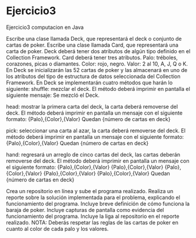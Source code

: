 # Ejercicio3
Ejercicio3 computacion en Java

Escribe una clase llamada Deck, que representará el deck o conjunto de cartas de poker.
Escribe una clase llamada Card, que representará una carta de poker.
Deck deberá tener dos atributos de algún tipo definido en el Collection Framework.
Card deberá tener tres atributos.
Palo: tréboles, corazones, picas o diamantes.
Color: rojo, negro.
Valor: 2 al 10, A, J, Q o K.
En Deck se inicializarán las 52 cartas de poker y las almacenará en uno de los atributos del tipo de estructura de datos seleccionada del Collection Framework.
En Deck se implementarán cuatro métodos que harán lo siguiente:
shuffle: mezclar el deck. El método deberá imprimir en pantalla el siguiente mensaje:
Se mezcló el Deck.

head: mostrar la primera carta del deck, la carta deberá removerse del deck. El método deberá imprimir en pantalla un mensaje con el siguiente formato:
{Palo},{Color},{Valor}
Quedan {número de cartas en deck}

pick: seleccionar una carta al azar, la carta deberá removerse del deck. El método deberá imprimir en pantalla un mensaje con el siguiente formato:
{Palo},{Color},{Valor}
Quedan {número de cartas en deck}

hand: regresará un arreglo de cinco cartas del deck, las cartas deberán removerse del deck. El método deberá imprimir en pantalla un mensaje con el siguiente formato:
{Palo},{Color},{Valor}
{Palo},{Color},{Valor}
{Palo},{Color},{Valor}
{Palo},{Color},{Valor}
{Palo},{Color},{Valor}
Quedan {número de cartas en deck}

Crea un repositorio en línea y sube el programa realizado.
Realiza un reporte sobre la solución implementada para el problema, explicando el funcionamiento del programa.
Incluye breve definición de cómo funciona la baraja de poker.
Incluye capturas de pantalla como evidencia del funcionamiento del programa.
Incluye la liga al repositorio en el reporte realizado.
NOTA: Deberás respetar las reglas de las cartas de poker en cuanto al color de cada palo y los valores.
